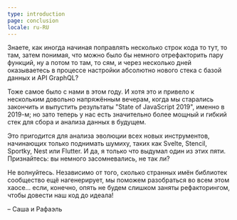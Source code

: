 ```yaml
---
type: introduction
page: conclusion
locale: ru-RU
---
```


Знаете, как иногда начиная поправлять несколько строк кода то тут, то там, затем понимая, что можно было бы немного отрефакторить пару функций, ну а потом то там, то сям, и через несколько дней оказываетесь в процессе настройки абсолютно нового стека с базой данных и API GraphQL?

Тоже самое было с нами в этом году. И хотя это и привело к нескольким довольно напряжённым вечерам, когда мы старались закончить и выпустить результаты "State of JavaScript 2019", именно в 2019-м; но зато теперь у нас есть значительно более мощный и гибкий стек для сбора и анализа данных в будущем.

Это пригодится для анализа эволюции всех новых инструментов, начинающих только поднимать шумиху, таких как Svelte, Stencil, Sportky, Nest или Flutter. И да, я только что выдумал один из этих пяти. Признайтесь: вы немного засомневались, не так ли?

Не волнуйтесь. Независимо от того, сколько странных имён библиотек сообщество ещё нагенерирует, мы поможем разобраться во всем этом хаосе… если, конечно, опять не будем слишком заняты рефакторингом, чтобы довести наш код до идеала!

<span class="conclusion__byline">– Саша и Рафаэль</span>
